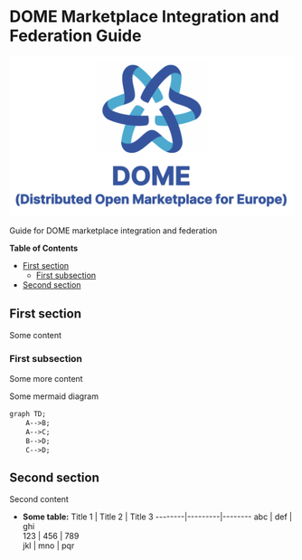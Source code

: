 # DOME Marketplace Integration and Federation Guide

![DOME Logo](doc/img/DOME_logo_doc.png)

Guide for DOME marketplace integration and federation

<!-- ToC created with: https://github.com/thlorenz/doctoc -->
<!-- Update with: doctoc README.md -->
<!-- Will be also updated during pre-release/release GitHub workflow -->

<!-- START doctoc generated TOC please keep comment here to allow auto update -->
<!-- DON'T EDIT THIS SECTION, INSTEAD RE-RUN doctoc TO UPDATE -->
<!-- param::title::**Table of Contents**:: -->
**Table of Contents**

- [First section](#first-section)
  - [First subsection](#first-subsection)
- [Second section](#second-section)

<!-- END doctoc generated TOC please keep comment here to allow auto update -->


## First section

Some content


### First subsection

Some more content

Some mermaid diagram
```mermaid
graph TD;
    A-->B;
    A-->C;
    B-->D;
    C-->D;
```



## Second section

Second content

* **Some table:**
Title 1 | Title 2 | Title 3
--------|---------|--------
abc     | def     | ghi    
123     | 456     | 789    
jkl     | mno     | pqr    
